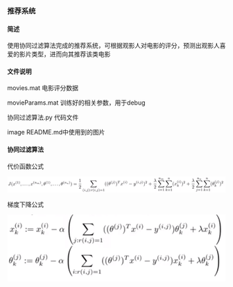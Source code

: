 ### 推荐系统
#### 简述
使用协同过滤算法完成的推荐系统，可根据观影人对电影的评分，预测出观影人喜爱的影片类型，进而向其推荐该类电影

#### 文件说明
movies.mat 电影评分数据

movieParams.mat 训练好的相关参数，用于debug

协同过滤算法.py 代码文件

image README.md中使用到的图片

#### 协同过滤算法

代价函数公式

![image](https://github.com/jiaozi12/Algorithmic-Implementation/blob/master/%E6%9C%BA%E5%99%A8%E5%AD%A6%E4%B9%A0/%E6%8E%A8%E8%8D%90%E7%B3%BB%E7%BB%9F/images/%E4%BB%A3%E4%BB%B7%E5%87%BD%E6%95%B0%E5%85%AC%E5%BC%8F.png)

梯度下降公式

![image](https://github.com/jiaozi12/Algorithmic-Implementation/blob/master/%E6%9C%BA%E5%99%A8%E5%AD%A6%E4%B9%A0/%E6%8E%A8%E8%8D%90%E7%B3%BB%E7%BB%9F/images/%E6%A2%AF%E5%BA%A6%E4%B8%8B%E9%99%8D%E5%85%AC%E5%BC%8F.png)
